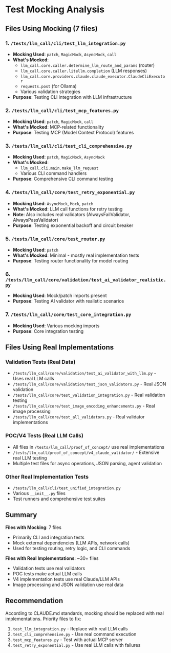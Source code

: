 # Test Mocking Analysis

## Files Using Mocking (7 files)

### 1. `/tests/llm_call/cli/test_llm_integration.py`
- **Mocking Used**: `patch`, `MagicMock`, `AsyncMock`, `call`
- **What's Mocked**:
  - `llm_call.core.caller.determine_llm_route_and_params` (router)
  - `llm_call.core.caller.litellm.completion` (LLM responses)
  - `llm_call.core.providers.claude.claude_executor.ClaudeCliExecutor`
  - `requests.post` (for Ollama)
  - Various validation strategies
- **Purpose**: Testing CLI integration with LLM infrastructure

### 2. `/tests/llm_call/cli/test_mcp_features.py`
- **Mocking Used**: `patch`, `MagicMock`, `call`
- **What's Mocked**: MCP-related functionality
- **Purpose**: Testing MCP (Model Context Protocol) features

### 3. `/tests/llm_call/cli/test_cli_comprehensive.py`
- **Mocking Used**: `patch`, `MagicMock`, `AsyncMock`
- **What's Mocked**: 
  - `llm_call.cli.main.make_llm_request`
  - Various CLI command handlers
- **Purpose**: Comprehensive CLI command testing

### 4. `/tests/llm_call/core/test_retry_exponential.py`
- **Mocking Used**: `AsyncMock`, `Mock`, `patch`
- **What's Mocked**: LLM call functions for retry testing
- **Note**: Also includes real validators (AlwaysFailValidator, AlwaysPassValidator)
- **Purpose**: Testing exponential backoff and circuit breaker

### 5. `/tests/llm_call/core/test_router.py`
- **Mocking Used**: `patch`
- **What's Mocked**: Minimal - mostly real implementation tests
- **Purpose**: Testing router functionality for model routing

### 6. `/tests/llm_call/core/validation/test_ai_validator_realistic.py`
- **Mocking Used**: Mock/patch imports present
- **Purpose**: Testing AI validator with realistic scenarios

### 7. `/tests/llm_call/core/test_core_integration.py`
- **Mocking Used**: Various mocking imports
- **Purpose**: Core integration testing

## Files Using Real Implementations

### Validation Tests (Real Data)
- `/tests/llm_call/core/validation/test_ai_validator_with_llm.py` - Uses real LLM calls
- `/tests/llm_call/core/validation/test_json_validators.py` - Real JSON validation
- `/tests/llm_call/core/test_validation_integration.py` - Real validation testing
- `/tests/llm_call/core/test_image_encoding_enhancements.py` - Real image processing
- `/tests/llm_call/core/test_all_validators.py` - Real validator implementations

### POC/V4 Tests (Real LLM Calls)
- All files in `/tests/llm_call/proof_of_concept/` use real implementations
- `/tests/llm_call/proof_of_concept/v4_claude_validator/` - Extensive real LLM testing
- Multiple test files for async operations, JSON parsing, agent validation

### Other Real Implementation Tests
- `/tests/llm_call/cli/test_unified_integration.py`
- Various `__init__.py` files
- Test runners and comprehensive test suites

## Summary

**Files with Mocking**: 7 files
- Primarily CLI and integration tests
- Mock external dependencies (LLM APIs, network calls)
- Used for testing routing, retry logic, and CLI commands

**Files with Real Implementations**: ~30+ files
- Validation tests use real validators
- POC tests make actual LLM calls
- V4 implementation tests use real Claude/LLM APIs
- Image processing and JSON validation use real data

## Recommendation
According to CLAUDE.md standards, mocking should be replaced with real implementations. Priority files to fix:
1. `test_llm_integration.py` - Replace with real LLM calls
2. `test_cli_comprehensive.py` - Use real command execution
3. `test_mcp_features.py` - Test with actual MCP server
4. `test_retry_exponential.py` - Use real LLM calls with failures
